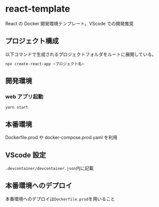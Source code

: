 # react-template

React の Docker 開発環境テンプレート。VScode での開発推奨

## プロジェクト構成

以下コマンドで生成されるプロジェクトフォルダをルートに展開している。

```bash
npx create-react-app <プロジェクト名>
```

## 開発環境

### web アプリ起動

```
yarn start
```

## 本番環境

Dockerfile.prod や docker-compose.prod.yaml を利用

## VScode 設定

`.devcontainer/devcontainer.json`内に記載

## 本番環境へのデプロイ

本番環境へのデプロイは`Dockerfile.prod`を用いること
